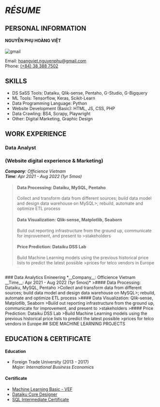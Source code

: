 # *RÉSUME*

## PERSONAL INFORMATION
#### NGUYỄN PHỤ HOÀNG VIỆT</br>
![gmail](https://user-images.githubusercontent.com/67698435/224453227-55437021-3a3c-4f99-a825-0a02abeb2f58.png)

Email: [hoangviet.nguyenphu@gmail.com](mailto:hoangviet.nguyenphu@gmail.com)</br>
Phone: <a href="tel:0383887502">(+84) 38 388 7502</a>

## SKILLS
* DS SaSS Tools: Dataiku, Qlik-sense, Pentaho, G-Studio, G-Bigquery
* ML Tools: Tensorflow, Keras, Scikit-Learn
* Data Programming Language: Python
* Website Development (Basic): HTML, JS, CSS, PHP
* Data Crawling: BS4, Scrapy, Playwright
* Other: Digital Marketing, Graphic Design

## WORK EXPERIENCE
### Data Analyst</br>
### (Website digital experience & Marketing)
*__Company__: Officience Vietnam</br>
__Time__: Apr 2021 - Aug 2022 (1yr 5mos)*
>#### Data Processing: Dataiku, MySQL, Pentaho
>Collect and transform data from different sources; build data model and design data warehouse on MySQL>; rebuild, automate and optimize ETL process
>#### Data Visualization: Qlik-sense, Matplotlib, Seaborn
>Build out reporting infrastructure from the ground up, communicate for improvement, and present to >stakeholders
>#### Price Prediction:  Dataiku DSS Lab
>Build Machine Learning models using the previous historical price lists to predict the latest possible >prices for telco vendors in Europe
</br>
### Data Analytics Enineering
*__Company__: Officience Vietnam</br>
__Time__: Apr 2021 - Aug 2022 (1yr 5mos)*
>#### Data Processing: Dataiku, MySQL, Pentaho
>Collect and transform data from different sources; build data model and design data warehouse on MySQL>; rebuild, automate and optimize ETL process
>#### Data Visualization: Qlik-sense, Matplotlib, Seaborn
>Build out reporting infrastructure from the ground up, communicate for improvement, and present to >stakeholders
>#### Price Prediction:  Dataiku DSS Lab
>Build Machine Learning models using the previous historical price lists to predict the latest possible >prices for telco vendors in Europe
## SIDE MACHINE LEARNING PROJECTS

## EDUCATION & CERTIFICATE
#### Education
* Foreign Trade University (2013 - 2017)</br>
_Major: International Business Economics_

#### Certificate
* <a href="https://verify.skilljar.com/c/qr4avfysx5np">Machine Learning Basic - VEF</a></br>
* <a href="https://drive.google.com/file/d/1AZTLJNmyKDG1mZvOw7HytFCcYwgyyras/edit">Dataiku Core Designer</a></br>
* <a href="https://www.hackerrank.com/certificates/7e290a24aa62">SQL Intermediate Certificate</a> 
